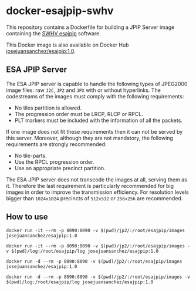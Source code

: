# docker-esajpip-swhv

This repository contains a Dockerfile for building a JPIP Server image containing the [SWHV esajpip][1] software.

This Docker image is also available on Docker Hub [josejuansanchez/esajpip:1.0][2].

## ESA JPIP Server

The ESA JPIP server is capable to handle the following types of JPEG2000 image files:
raw `J2C`, `JP2` and `JPX` with or without hyperlinks. The codestreams of the images
must comply with the following requirements:

- No tiles partition is allowed.
- The progression order must be LRCP, RLCP or RPCL.
- PLT markers must be included with the information of all the packets.

If one image does not fit these requirements then it can not be served by this
server. Moreover, although they are not mandatory, the following requirements
are strongly recommended:

- No tile-parts.
- Use the RPCL progression order.
- Use an appropriate precinct partition.

The ESA JPIP server does not transcode the images at all, serving them as it. 
Therefore the last requirement is particularly recommended for big images in
order to improve the transmission efficiency. For resolution levels bigger 
than `1024x1024` precincts of `512x512` or `256x256` are recommended.

## How to use

```
docker run -it --rm -p 8090:8090 -v $(pwd)/jp2/:/root/esajpip/images josejuansanchez/esajpip:1.0
```

```
docker run -it --rm -p 8090:8090 -v $(pwd)/jp2/:/root/esajpip/images -v $(pwd)/log:/root/esajpip/log josejuansanchez/esajpip:1.0
```

```
docker run -d --rm -p 8090:8090 -v $(pwd)/jp2/:/root/esajpip/images josejuansanchez/esajpip:1.0
```

```
docker run -d --rm -p 8090:8090 -v $(pwd)/jp2/:/root/esajpip/images -v $(pwd)/log:/root/esajpip/log josejuansanchez/esajpip:1.0
```


[1]: https://github.com/Helioviewer-Project/esajpip-SWHV
[2]: https://hub.docker.com/r/josejuansanchez/esajpip
